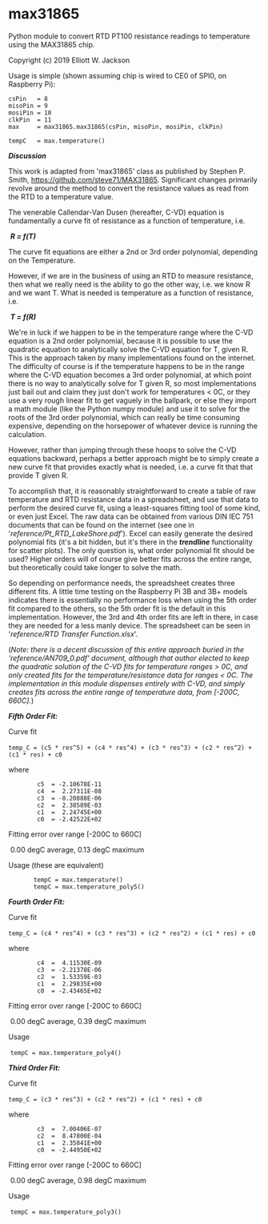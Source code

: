 # max31865
Python module to convert RTD PT100 resistance readings to temperature using the MAX31865 chip.

Copyright (c) 2019 Elliott W. Jackson

Usage is simple (shown assuming chip is wired to CE0 of SPI0, on Raspberry Pi):

    csPin   = 8
    misoPin = 9
    mosiPin = 10
    clkPin  = 11
    max     = max31865.max31865(csPin, misoPin, mosiPin, clkPin)
    
    tempC   = max.temperature()



***Discussion***

This work is adapted from 'max31865' class as published by Stephen P. Smith, https://github.com/steve71/MAX31865.  Significant changes primarily revolve around the method to convert the resistance values as read from the RTD to a temperature value.  

The venerable Callendar-Van Dusen (hereafter, C-VD) equation is fundamentally a curve fit of resistance as a function of temperature, i.e.

​			***R = f(T)***

The curve fit equations are either a 2nd or 3rd order polynomial, depending on the Temperature.

However, if we are in the business of using an RTD to measure resistance, then what we really need is the ability to go the other way, i.e. we know R and we want T.  What is needed is temperature as a function of resistance, i.e.

​			***T = f(R)***

We're in luck if we happen to be in the temperature range where the C-VD equation is a 2nd order polynomial, because it is possible to use the quadratic equation to analytically solve the C-VD equation for T, given R.  This is the approach taken by many implementations found on the internet.  The difficulty of course is if the temperature happens to be in the range where the C-VD equation becomes a 3rd order polynomial, at which point there is no way to analytically solve for T given R, so most implementations just bail out and claim they just don't work for temperatures < 0C, or they use a very rough linear fit to get vaguely in the ballpark, or else they import a math module (like the Python numpy module) and use it to solve for the roots of the 3rd order polynomial, which can really be time consuming expensive, depending on the horsepower of whatever device is running the calculation.

However, rather than jumping through these hoops to solve the C-VD equations backward, perhaps a better approach might be to simply create a new curve fit that provides exactly what is needed, i.e. a curve fit that that provide T given R.  

To accomplish that, it is reasonably straightforward to create a table of raw temperature and RTD resistance data in a spreadsheet, and use that data to perform the desired curve fit, using a least-squares fitting tool of some kind, or even just Excel.  The raw data can be obtained from various DIN IEC 751 documents that can be found on the internet (see one in '*reference/Pt_RTD_LakeShore.pdf*').  Excel can easily generate the desired polynomial fits (it's a bit hidden, but it's there in the ***trendline*** functionality for scatter plots). The only question is, what order polynomial fit should be used?  Higher orders will of course give better fits across the entire range, but theoretically could take longer to solve the math.

So depending on performance needs, the spreadsheet creates three different fits.  A little time testing on the Raspberry Pi 3B and 3B+ models indicates there is essentially no performance loss when using the 5th order fit compared to the others, so the 5th order fit is the default in this implementation.  However, the 3rd and 4th order fits are left in there, in case they are needed for a less manly device.  The spreadsheet can be seen in '*reference/RTD Transfer Function.xlsx*'.

(*Note: there is a decent discussion of this entire approach buried in the 'reference/AN709_0.pdf' document, although that author elected to keep the quadratic solution of the C-VD fits for temperature ranges > 0C, and only created fits for the temperature/resistance data for ranges < 0C.  The implementation in this module dispenses entirely with C-VD, and simply creates fits across the entire range of temperature data, from [-200C, 660C].*)  



***Fifth Order Fit:***

Curve fit

​		`temp_C = (c5 * res^5) + (c4 * res^4) + (c3 * res^3) + (c2 * res^2) + (c1 * res) + c0`

where

            c5  = -2.10678E-11
            c4  =  2.27311E-08
            c3  = -8.20888E-06
            c2  =  2.38589E-03
            c1  =  2.24745E+00
            c0  = -2.42522E+02
Fitting error over range [-200C to 660C]

​		0.00 degC average, 0.13 degC maximum

Usage (these are equivalent)

```
       tempC = max.temperature()
       tempC = max.temperature_poly5()
```



***Fourth Order Fit:***

Curve fit

​		`temp_C = (c4 * res^4) + (c3 * res^3) + (c2 * res^2) + (c1 * res) + c0`

where

```
        c4  =  4.11530E-09
        c3  = -2.21378E-06
        c2  =  1.53359E-03
        c1  =  2.29835E+00
        c0  = -2.43465E+02
```

Fitting error over range [-200C to 660C]

​		0.00 degC average, 0.39 degC maximum

Usage

​		`tempC = max.temperature_poly4()`



***Third Order Fit:***

Curve fit

​		`temp_C = (c3 * res^3) + (c2 * res^2) + (c1 * res) + c0`

where

            c3  =  7.00406E-07
            c2  =  8.47800E-04
            c1  =  2.35841E+00
            c0  = -2.44950E+02

Fitting error over range [-200C to 660C]

​		0.00 degC average, 0.98 degC maximum

Usage

​		`tempC = max.temperature_poly3()`









